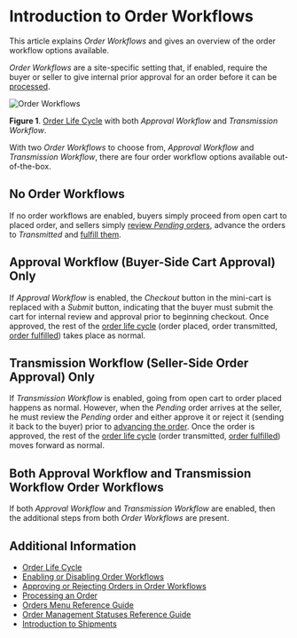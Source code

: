 # Introduction to Order Workflows

This article explains _Order Workflows_ and gives an overview of the order workflow options available.

_Order Workflows_ are a site-specific setting that, if enabled, require the buyer or seller to give internal prior approval for an order before it can be [processed](../orders/processing-an-order.md).

![Order Workflows](./introduction-to-order-workflows/images/01.png)

**Figure 1**. [Order Life Cycle](../orders/order-life-cycle.md) with both _Approval Workflow_ and _Transmission Workflow_.

With two _Order Workflows_ to choose from, _Approval Workflow_ and _Transmission Workflow_, there are four order workflow options available out-of-the-box.

## No Order Workflows

If no order workflows are enabled, buyers simply proceed from open cart to placed order, and sellers simply [review _Pending_ orders](../orders/processing-an-order.md), advance the orders to _Transmitted_ and [fulfill them](../shipments/introduction-to-shipments.md).

## Approval Workflow (Buyer-Side Cart Approval) Only

If _Approval Workflow_ is enabled, the _Checkout_ button in the mini-cart is replaced with a _Submit_ button, indicating that the buyer must submit the cart for internal review and approval prior to beginning checkout. Once approved, the rest of the [order life cycle](../orders/order-life-cycle.md) (order placed, order transmitted, [order fulfilled](../shipments/introduction-to-shipments.md)) takes place as normal.

## Transmission Workflow (Seller-Side Order Approval) Only

If _Transmission Workflow_ is enabled, going from open cart to order placed happens as normal. However, when the _Pending_ order arrives at the seller, he must review the _Pending_ order and either approve it or reject it (sending it back to the buyer) prior to [advancing the order](../orders/processing-an-order.md). Once the order is approved, the rest of the [order life cycle](../orders/order-life-cycle.md) (order transmitted, [order fulfilled](../shipments/introduction-to-shipments.md)) moves forward as normal.

## Both Approval Workflow and Transmission Workflow Order Workflows

If both _Approval Workflow_ and _Transmission Workflow_ are enabled, then the additional steps from both _Order Workflows_ are present.

## Additional Information

* [Order Life Cycle](../orders/order-life-cycle.md)
* [Enabling or Disabling Order Workflows](./enabling-or-disabling-order-workflows.md)
* [Approving or Rejecting Orders in Order Workflows](./approving-or-rejecting-orders-in-order-workflows.md)
* [Processing an Order](../orders/processing-an-order.md)
* [Orders Menu Reference Guide](../orders/orders-menu-reference-guide.md)
* [Order Management Statuses Reference Guide](../orders/order-management-statuses-reference-guide.md)
* [Introduction to Shipments](../shipments/introduction-to-shipments.md)
